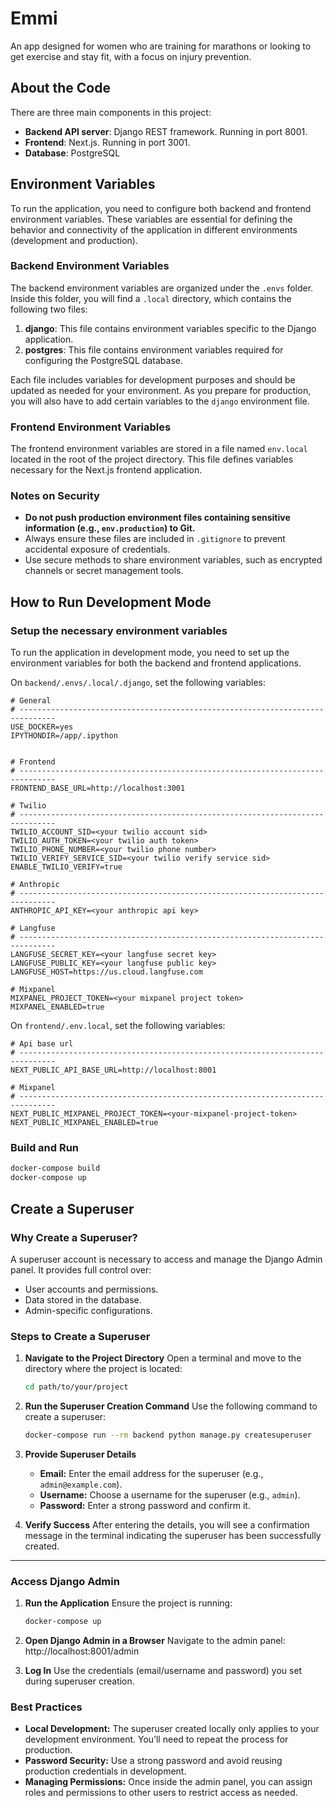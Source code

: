# Emmi

An app designed for women who are training for marathons or looking to get exercise and stay fit, with a focus on injury prevention.

## About the Code

There are three main components in this project:

- **Backend API server**: Django REST framework. Running in port 8001.
- **Frontend**: Next.js. Running in port 3001.
- **Database**: PostgreSQL

## Environment Variables

To run the application, you need to configure both backend and frontend environment variables. These variables are essential for defining the behavior and connectivity of the application in different environments (development and production).

### Backend Environment Variables

The backend environment variables are organized under the `.envs` folder. Inside this folder, you will find a `.local` directory, which contains the following two files:

1. **django**: This file contains environment variables specific to the Django application.
2. **postgres**: This file contains environment variables required for configuring the PostgreSQL database.

Each file includes variables for development purposes and should be updated as needed for your environment. As you prepare for production, you will also have to add certain variables to the `django` environment file.

### Frontend Environment Variables

The frontend environment variables are stored in a file named `env.local` located in the root of the project directory. This file defines variables necessary for the Next.js frontend application.

### Notes on Security

- **Do not push production environment files containing sensitive information (e.g., `env.production`) to Git.**
- Always ensure these files are included in `.gitignore` to prevent accidental exposure of credentials.
- Use secure methods to share environment variables, such as encrypted channels or secret management tools.

## How to Run Development Mode

### Setup the necessary environment variables

To run the application in development mode, you need to set up the environment variables for both the backend and frontend applications.

On `backend/.envs/.local/.django`, set the following variables:

```env
# General
# ------------------------------------------------------------------------------
USE_DOCKER=yes
IPYTHONDIR=/app/.ipython


# Frontend
# ------------------------------------------------------------------------------
FRONTEND_BASE_URL=http://localhost:3001

# Twilio
# ------------------------------------------------------------------------------
TWILIO_ACCOUNT_SID=<your twilio account sid>
TWILIO_AUTH_TOKEN=<your twilio auth token>
TWILIO_PHONE_NUMBER=<your twilio phone number>
TWILIO_VERIFY_SERVICE_SID=<your twilio verify service sid>
ENABLE_TWILIO_VERIFY=true

# Anthropic
# ------------------------------------------------------------------------------
ANTHROPIC_API_KEY=<your anthropic api key>

# Langfuse
# ------------------------------------------------------------------------------
LANGFUSE_SECRET_KEY=<your langfuse secret key>
LANGFUSE_PUBLIC_KEY=<your langfuse public key>
LANGFUSE_HOST=https://us.cloud.langfuse.com

# Mixpanel
MIXPANEL_PROJECT_TOKEN=<your mixpanel project token>
MIXPANEL_ENABLED=true
```

On `frontend/.env.local`, set the following variables:

```env
# Api base url
# ------------------------------------------------------------------------------
NEXT_PUBLIC_API_BASE_URL=http://localhost:8001

# Mixpanel
# ------------------------------------------------------------------------------
NEXT_PUBLIC_MIXPANEL_PROJECT_TOKEN=<your-mixpanel-project-token>
NEXT_PUBLIC_MIXPANEL_ENABLED=true
```

### Build and Run

```bash
docker-compose build
docker-compose up
```

## Create a Superuser

### **Why Create a Superuser?**

A superuser account is necessary to access and manage the Django Admin panel. It provides full control over:

- User accounts and permissions.
- Data stored in the database.
- Admin-specific configurations.

### **Steps to Create a Superuser**

1.  **Navigate to the Project Directory**
    Open a terminal and move to the directory where the project is located:
    ```bash
    cd path/to/your/project
    ```
2.  **Run the Superuser Creation Command**
    Use the following command to create a superuser:

    ```bash
    docker-compose run --rm backend python manage.py createsuperuser
    ```

3.  **Provide Superuser Details**
    - **Email:** Enter the email address for the superuser (e.g., `admin@example.com`).
    - **Username:** Choose a username for the superuser (e.g., `admin`).
    - **Password:** Enter a strong password and confirm it.
4.  **Verify Success**
    After entering the details, you will see a confirmation message in the terminal indicating the superuser has been successfully created.

---

### **Access Django Admin**

1.  **Run the Application**
    Ensure the project is running:

    ```bash
    docker-compose up
    ```

2.  **Open Django Admin in a Browser**
    Navigate to the admin panel: http://localhost:8001/admin

3.  **Log In**
    Use the credentials (email/username and password) you set during superuser creation.

### **Best Practices**

- **Local Development:** The superuser created locally only applies to your development environment. You’ll need to repeat the process for production.
- **Password Security:** Use a strong password and avoid reusing production credentials in development.
- **Managing Permissions:** Once inside the admin panel, you can assign roles and permissions to other users to restrict access as needed.

